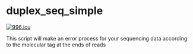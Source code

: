# duplex_seq_simple

<a href="https://996.icu"><img src="https://img.shields.io/badge/link-996.icu-red.svg" alt="996.icu" /></a>

This script will make an error process for your sequencing data according to the molecular tag at the ends of reads

